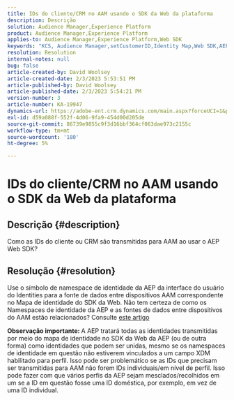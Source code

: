 ```yaml
---
title: IDs do cliente/CRM no AAM usando o SDK da Web da plataforma
description: Descrição
solution: Audience Manager,Experience Platform
product: Audience Manager,Experience Platform
applies-to: Audience Manager,Experience Platform,Web SDK
keywords: "KCS, Audience Manager,setCustomerID,Identity Map,Web SDK,AEP,CRM ID"
resolution: Resolution
internal-notes: null
bug: false
article-created-by: David Woolsey
article-created-date: 2/3/2023 5:53:51 PM
article-published-by: David Woolsey
article-published-date: 2/3/2023 5:54:21 PM
version-number: 3
article-number: KA-19947
dynamics-url: https://adobe-ent.crm.dynamics.com/main.aspx?forceUCI=1&pagetype=entityrecord&etn=knowledgearticle&id=3cd8ddb5-eba3-ed11-aad1-6045bd0065f9
exl-id: d59a088f-552f-4d06-9fa9-454d00d205de
source-git-commit: 86739e9855c9f3d16bbf364cf063dae973c2155c
workflow-type: tm+mt
source-wordcount: '180'
ht-degree: 5%

---
```


# IDs do cliente/CRM no AAM usando o SDK da Web da plataforma

## Descrição {#description}


Como as IDs do cliente ou CRM são transmitidas para AAM ao usar o AEP Web SDK?


## Resolução {#resolution}


Use o símbolo de namespace de identidade da AEP da interface do usuário do Identities para a fonte de dados entre dispositivos AAM correspondente no Mapa de identidade do SDK da Web. Não tem certeza de como os Namespaces de identidade da AEP e as fontes de dados entre dispositivos do AAM estão relacionados? Consulte [este artigo](https://experienceleague.adobe.com/docs/experience-cloud-kcs/kbarticles/KA-21305.html?lang=pt-BR)

<b>Observação importante: </b>A AEP tratará todas as identidades transmitidas por meio do mapa de identidade no SDK da Web da AEP (ou de outra forma) como identidades que podem ser unidas, mesmo se os namespaces de identidade em questão não estiverem vinculados a um campo XDM habilitado para perfil. Isso pode ser problemático se as IDs que precisam ser transmitidas para AAM não forem IDs individuais/em nível de perfil. Isso pode fazer com que vários perfis da AEP sejam mesclados/recolhidos em um se a ID em questão fosse uma ID doméstica, por exemplo, em vez de uma ID individual.
